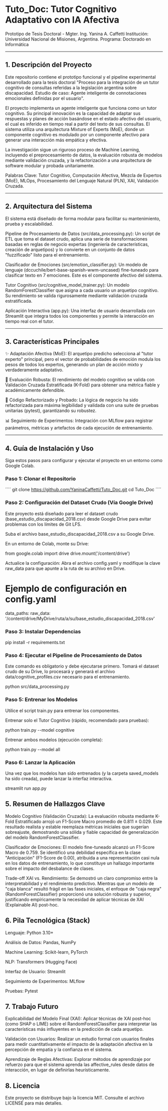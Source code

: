 # Tuto_Doc: Tutor Cognitivo Adaptativo con IA Afectiva
Prototipo de Tesis Doctoral - Mgter. Ing. Yanina A. Caffetti
Institución: Universidad Nacional de Misiones, Argentina.
Programa: Doctorado en Informática

---

## 1. Descripción del Proyecto
Este repositorio contiene el prototipo funcional y el pipeline experimental desarrollado para la tesis doctoral "Proceso para la integración de un tutor cognitivo de consultas referidas a la legislación argentina sobre discapacidad. Estudio de caso: Agente inteligente de connotaciones emocionales definidas por el usuario".

El proyecto implementa un agente inteligente que funciona como un tutor cognitivo. Su principal innovación es la capacidad de adaptar sus respuestas y planes de acción basándose en el estado afectivo del usuario, el cual es inferido en tiempo real a partir del texto de sus consultas. El sistema utiliza una arquitectura Mixture of Experts (MoE), donde un componente cognitivo es modulado por un componente afectivo para generar una interacción más empática y efectiva.

La investigación sigue un riguroso proceso de Machine Learning, incluyendo el preprocesamiento de datos, la evaluación robusta de modelos mediante validación cruzada, y la refactorización a una arquitectura de software modular y probada unitariamente.

Palabras Clave: Tutor Cognitivo, Computación Afectiva, Mezcla de Expertos (MoE), MLOps, Procesamiento del Lenguaje Natural (PLN), XAI, Validación Cruzada.

---

## 2. Arquitectura del Sistema
El sistema está diseñado de forma modular para facilitar su mantenimiento, prueba y escalabilidad.

Pipeline de Procesamiento de Datos (src/data_processing.py): Un script de ETL que toma el dataset crudo, aplica una serie de transformaciones basadas en reglas de negocio expertas (ingeniería de características, creación de arquetipos) y lo convierte en un conjunto de datos "fuzzificado" listo para el entrenamiento.

Clasificador de Emociones (src/emotion_classifier.py): Un modelo de lenguaje (dccuchile/bert-base-spanish-wwm-uncased) fine-tuneado para clasificar texto en 7 emociones. Este es el componente afectivo del sistema.

Tutor Cognitivo (src/cognitive_model_trainer.py): Un modelo RandomForestClassifier que asigna a cada usuario un arquetipo cognitivo. Su rendimiento se valida rigurosamente mediante validación cruzada estratificada.

Aplicación Interactiva (app.py): Una interfaz de usuario desarrollada con Streamlit que integra todos los componentes y permite la interacción en tiempo real con el tutor.

---

## 3. Características Principales
✨ Adaptación Afectiva (MoE): El arquetipo predicho selecciona al "tutor experto" principal, pero el vector de probabilidades de emoción modula los pesos de todos los expertos, generando un plan de acción mixto y verdaderamente adaptativo.

🔬 Evaluación Robusta: El rendimiento del modelo cognitivo se valida con Validación Cruzada Estratificada (K-Fold) para obtener una métrica fiable y académicamente defendible.

🔧 Código Refactorizado y Probado: La lógica de negocio ha sido refactorizada para máxima legibilidad y validada con una suite de pruebas unitarias (pytest), garantizando su robustez.

📊 Seguimiento de Experimentos: Integración con MLflow para registrar parámetros, métricas y artefactos de cada ejecución de entrenamiento.

---

## 4. Guía de Instalación y Uso
Siga estos pasos para configurar y ejecutar el proyecto en un entorno como Google Colab.

### Paso 1: Clonar el Repositorio

´´´´
git clone https://github.com/YaninaCaffetti/Tuto_Doc.git
cd Tuto_Doc
´´´´

### Paso 2: Configuración del Dataset Crudo (Vía Google Drive)
Este proyecto está diseñado para leer el dataset crudo (base_estudio_discapacidad_2018.csv) desde Google Drive para evitar problemas con los límites de Git LFS.

Suba el archivo base_estudio_discapacidad_2018.csv a su Google Drive.

En un entorno de Colab, monte su Drive:

from google.colab import drive
drive.mount('/content/drive')

Actualice la configuración: Abra el archivo config.yaml y modifique la clave raw_data para que apunte a la ruta de su archivo en Drive.

# Ejemplo de configuración en config.yaml
data_paths:
  raw_data: '/content/drive/MyDrive/ruta/a/su/base_estudio_discapacidad_2018.csv'

### Paso 3: Instalar Dependencias
pip install -r requirements.txt

### Paso 4: Ejecutar el Pipeline de Procesamiento de Datos
Este comando es obligatorio y debe ejecutarse primero. Tomará el dataset crudo de su Drive, lo procesará y generará el archivo data/cognitive_profiles.csv necesario para el entrenamiento.

python src/data_processing.py

### Paso 5: Entrenar los Modelos
Utilice el script train.py para entrenar los componentes.

Entrenar solo el Tutor Cognitivo (rápido, recomendado para pruebas):

python train.py --model cognitive

Entrenar ambos modelos (ejecución completa):

python train.py --model all

### Paso 6: Lanzar la Aplicación
Una vez que los modelos han sido entrenados (y la carpeta saved_models ha sido creada), puede lanzar la interfaz interactiva.

streamlit run app.py

## 5. Resumen de Hallazgos Clave
Modelo Cognitivo (Validación Cruzada): La evaluación robusta mediante K-Fold Estratificado arrojó un F1-Score Macro promedio de 0.811 ± 0.029. Este resultado realista y estable reemplaza métricas iniciales que sugerían sobreajuste, demostrando una sólida y fiable capacidad de generalización del modelo RandomForestClassifier.

Clasificador de Emociones: El modelo fine-tuneado alcanzó un F1-Score Macro de 0.759. Se identificó una debilidad específica en la clase "Anticipación" (F1-Score de 0.00), atribuida a una representación casi nula en los datos de entrenamiento, lo que constituye un hallazgo importante sobre el impacto del desbalance de clases.

Trade-off XAI vs. Rendimiento: Se demostró un claro compromiso entre la interpretabilidad y el rendimiento predictivo. Mientras que un modelo de "caja blanca" resultó frágil en las fases iniciales, el enfoque de "caja negra" (RandomForestClassifier) proporcionó una solución robusta y superior, justificando empíricamente la necesidad de aplicar técnicas de XAI (Explainable AI) post-hoc.

## 6. Pila Tecnológica (Stack)
Lenguaje: Python 3.10+

Análisis de Datos: Pandas, NumPy

Machine Learning: Scikit-learn, PyTorch

NLP: Transformers (Hugging Face)

Interfaz de Usuario: Streamlit

Seguimiento de Experimentos: MLflow

Pruebas: Pytest

## 7. Trabajo Futuro
Explicabilidad del Modelo Final (XAI): Aplicar técnicas de XAI post-hoc (como SHAP o LIME) sobre el RandomForestClassifier para interpretar las características más influyentes en la predicción de cada arquetipo.

Validación con Usuarios: Realizar un estudio formal con usuarios finales para medir cuantitativamente el impacto de la adaptación afectiva en la percepción de empatía y la confianza en el sistema.

Aprendizaje de Reglas Afectivas: Explorar métodos de aprendizaje por refuerzo para que el sistema aprenda las affective_rules desde datos de interacción, en lugar de definirlas heurísticamente.

## 8. Licencia
Este proyecto se distribuye bajo la licencia MIT. Consulte el archivo LICENSE para más detalles.
